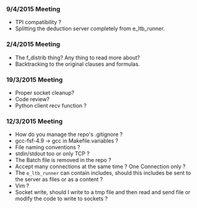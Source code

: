### 9/4/2015 Meeting
- TPI compatibility ?
- Splitting the deduction server completely from e_ltb_runner.

### 2/4/2015 Meeting
- The f_distrib thing? Any thing to read more about?
- Backtracking to the original clauses and formulas.

### 19/3/2015 Meeting
- Proper socket cleanup?
- Code review?
- Python client recv function ?

### 12/3/2015 Meeting
- How do you manage the repo's .gitignore ?
- gcc-fsf-4.9 -> gcc in Makefile.variables ?
- File naming conventions ?
- stdin/stdout too or only TCP ?
- The Batch file is removed in the repo ?
- Accept many connections at the same time ? One Connection only ?
- The `e_ltb_runner` can contain includes, should this includes be sent to the server as files or as a content ?
- Vim ?
- Socket write, should I write to a tmp file and then read and send file or modify the code to write to sockets ?
